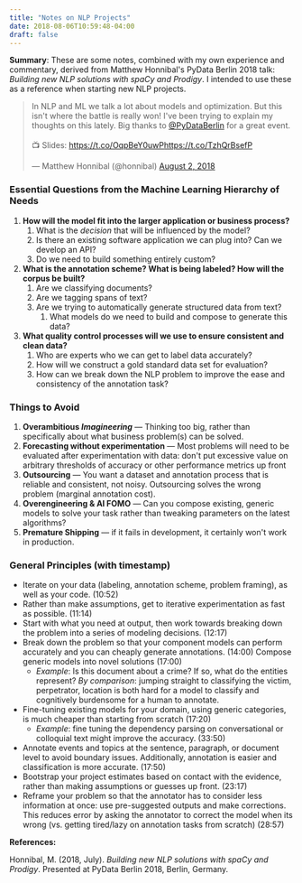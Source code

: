 ```yaml
---
title: "Notes on NLP Projects"
date: 2018-08-06T10:59:48-04:00
draft: false
---
```


**Summary**: These are some notes, combined with my own experience and commentary, derived from Matthew Honnibal's PyData Berlin 2018 talk: _Building new NLP solutions with spaCy and Prodigy_. I intended to use these as a reference when starting new NLP projects.

<blockquote class="twitter-tweet" data-lang="en"><p lang="en" dir="ltr">In NLP and ML we talk a lot about models and optimization. But this isn&#39;t where the battle is really won! I&#39;ve been trying to explain my thoughts on this lately. Big thanks to <a href="https://twitter.com/pydataberlin?ref_src=twsrc%5Etfw">@PyDataBerlin</a> for a great event.<br><br>📺 Slides: <a href="https://t.co/OqpBeY0uwP">https://t.co/OqpBeY0uwP</a><a href="https://t.co/TzhQrBsefP">https://t.co/TzhQrBsefP</a></p>&mdash; Matthew Honnibal (@honnibal) <a href="https://twitter.com/honnibal/status/1025093783426359296?ref_src=twsrc%5Etfw">August 2, 2018</a></blockquote>
<script async src="https://platform.twitter.com/widgets.js" charset="utf-8"></script>


### Essential Questions from the Machine Learning Hierarchy of Needs

1. **How will the model fit into the larger application or business process?**
   1. What is the *decision* that will be influenced by the model?
   2. Is there an existing software application we can plug into? Can we develop an API?
   2. Do we need to build something entirely custom?
2. **What is the annotation scheme? What is being labeled? How will the corpus be built?**
   1. Are we classifying documents?
   2. Are we tagging spans of text?
   3. Are we trying to automatically generate structured data from text?
      1. What models do we need to build and compose to generate this data?
3. **What quality control processes will we use to ensure consistent and clean data?**
   1. Who are experts who we can get to label data accurately?
   2. How will we construct a gold standard data set for evaluation?
   3. How can we break down the NLP problem to improve the ease and consistency of the annotation task?

### Things to Avoid

1. **Overambitious _Imagineering_** — Thinking too big, rather than specifically about what business problem(s) can be solved.
2. **Forecasting without experimentation** — Most problems will need to be evaluated after experimentation with data: don't put excessive value on arbitrary thresholds of accuracy or other performance metrics up front
3. **Outsourcing** — You want a dataset and annotation process that is reliable and consistent, not noisy. Outsourcing solves the wrong problem (marginal annotation cost).
4. **Overengineering & AI FOMO** — Can you compose existing, generic models to solve your task rather than tweaking parameters on the latest algorithms?
5. **Premature Shipping** — if it fails in development, it certainly won't work in production.

### General Principles (with timestamp)

- Iterate on your data (labeling, annotation scheme, problem framing), as well as your code. (10:52)
- Rather than make assumptions, get to iterative experimentation as fast as possible. (11:14)
- Start with what you need at output, then work towards breaking down the problem into a series of modeling decisions. (12:17)
- Break down the problem so that your component models can perform accurately and you can cheaply generate annotations. (14:00) Compose generic models into novel solutions (17:00)
  - *Example*: Is this document about a crime? If so, what do the entities represent? *By comparison*: jumping straight to classifying the victim, perpetrator, location is both hard for a model to classify and cognitively burdensome for a human to annotate. 
- Fine-tuning existing models for your domain, using generic categories, is much cheaper than starting from scratch (17:20)
  - *Example*: fine tuning the dependency parsing on conversational or colloquial text might improve the accuracy. (33:50)
- Annotate events and topics at the sentence, paragraph, or document level to avoid boundary issues. Additionally, annotation is easier and classification is more accurate. (17:50)
- Bootstrap your project estimates based on contact with the evidence, rather than making assumptions or guesses up front. (23:17)
- Reframe your problem so that the annotator has to consider less information at once: use pre-suggested outputs and make corrections. This reduces error by asking the annotator to correct the model when its wrong (vs. getting tired/lazy on annotation tasks from scratch) (28:57)

**References:**

Honnibal, M. (2018, July). *Building new NLP solutions with spaCy and Prodigy*. Presented at PyData Berlin 2018, Berlin, Germany.